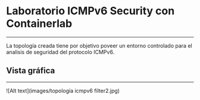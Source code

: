 # Laboratorio ICMPv6 Security con Containerlab
---
La topología creada tiene por objetivo poveer un entorno controlado para el analisis de seguridad del protocolo ICMPv6.
## Vista gráfica
---
![Alt text](images/topología icmpv6 filter2.jpg)

